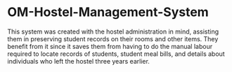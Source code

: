 # OM-Hostel-Management-System
This system was created with the hostel administration in mind, assisting them in preserving student records on their rooms and other items. They benefit from it since it saves them from having to do the manual labour required to locate records of students, student meal bills, and details about individuals who left the hostel three years earlier.
